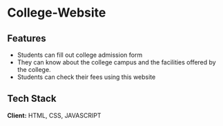 # College-Website

## Features

- Students can fill out college admission form
- They can know about the college campus and the facilities offered by the college.
- Students can check their fees using this website

## Tech Stack

**Client:** HTML, CSS, JAVASCRIPT


